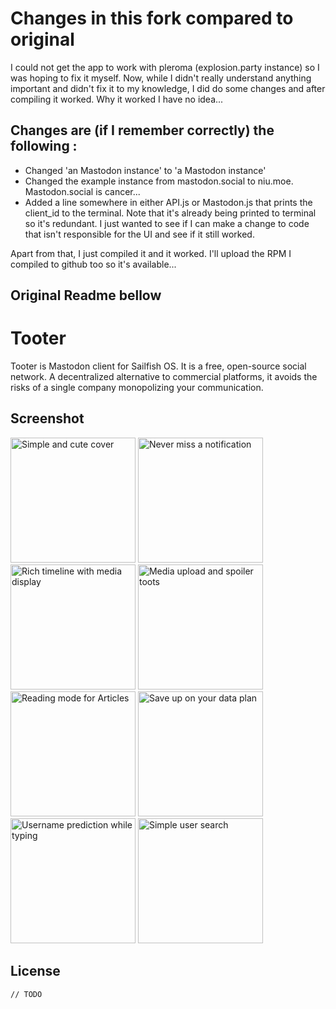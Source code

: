 # Changes in this fork compared to original

I could not get the app to work with pleroma (explosion.party instance) so I was hoping to fix it myself. Now, while I didn't really understand anything important and didn't fix it to my knowledge, I did do some changes and after compiling it worked. Why it worked I have no idea... 
 

## Changes are (if I remember correctly) the following :
 - Changed 'an Mastodon instance' to 'a Mastodon instance'
 - Changed the example instance from mastodon.social to niu.moe. Mastodon.social is cancer...
 - Added a line somewhere in either API.js or Mastodon.js that prints the client_id to the terminal. Note that it's already being printed to terminal so it's redundant. I just wanted to see if I can make a change to code that isn't responsible for the UI and see if it still worked.

 
Apart from that, I just compiled it and it worked. I'll upload the RPM I compiled to github too so it's available...
 
Original Readme bellow
---

# Tooter

Tooter is Mastodon client for Sailfish OS. It is a free, open-source social network. A decentralized alternative to commercial platforms, it avoids the risks of a single company monopolizing your communication. 

## Screenshot
<img width="200" title="Simple and cute cover" src="https://grave-design.com/images/tooter/sailfishos-tooter-cover.png"> <img width="200" title="Never miss a notification" src="https://grave-design.com/images/tooter/sailfishos-tooter-notifications.png"> <img width="200" title="Rich timeline with media display" src="https://grave-design.com/images/tooter/sailfishos-tooter-home.png"> <img width="200" title="Media upload and spoiler toots" src="https://grave-design.com/images/tooter/sailfishos-tooter-conversation.png"> <img width="200" title="Reading mode for Articles" src="https://grave-design.com/images/tooter/sailfishos-tooter-reading-mode.png"> <img width="200" title="Save up on your data plan" src="https://grave-design.com/images/tooter/sailfishos-tooter-settings.png"> <img width="200" title="Username prediction while typing" src="https://grave-design.com/images/tooter/sailfishos-tooter-autocomplete.png"> <img width="200" title="Simple user search" src="https://grave-design.com/images/tooter/sailfishos-tooter-usersearch.png">


## License
`// TODO`
